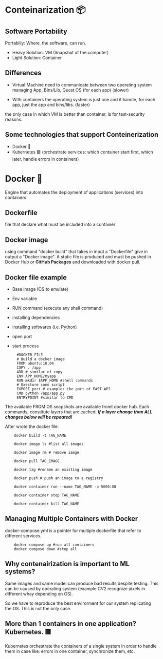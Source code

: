 # Conteinarization 📦

## Software Portability 

Portabiliy: Where, the software, can run.

- Heavy Solution: VM (Snapshot of the computer)
- Light Solution: Container

## Differences

- Virtual Machine need to communicate between two operating system managing App, Bins/Lib, Guest OS (for each app) (slower)

- With containers the operating system is just one and it handle, for each app, just the app and bins/libs. (faster)

the only case in which VM is better than container, is for test-security reasons.

## Some technologies that support Conteinerization

- Docker 🐋
- Kubernetes 🟥 (orchestrate services: which container start first, which later, handle errors in containers)


# Docker 🐋

Engine that automates the deployment of applications (services) into containers.

## Dockerfile
file that declare what must be included into a container

## Docker image

using command "docker build" that takes in input a "Dockerfile" give in output a "Docker image". A static file is produced and must be pushed in Docker Hub or **GitHub Packages** and downloaded with docker pull.

## Docker file example

- Base image (OS to emulate)
- Env variable 
- RUN command (execute any shell command)
- installing dependencies
- installing softwares (i.e. Python)
- open port
- start process

        #DOCKER FILE
        # Build a docker image
        FROM ubuntu:18.04 
        COPY . /app
        ADD # similar of copy
        ENV APP_HOME/myapp
        RUN mkdir $APP_HOME #shell commands
        # Execture some script
        EXPOSE port # example: the port of FAST API
        CMD python /app/app.py
        ENTRYPOINT #similar to CMD

The available FROM OS snapshots are available fromt docker hub.
Each commands, constitute layers that are cached.
***If a layer change than ALL changes below will be repeated!***

After wrote the docker file:

        docker build -t TAG_NAME

        docker image ls #list all images

        docker image rm # remove iamge

        docker pull TAG_IMAGE

        docker tag #rename an existing image

        docker push # push an image to a registry

        docker container run --name TAG_NAME -p 5000:80

        docker container stop TAG_NAME

        docker container kill TAG_NAME

## Managing Multiple Containers with Docker

docker-compose.yml is a pointer for multiple dockerfile that refer to different services.

        docker compose up #run all containers
        docker compose down #stop all


## Why contenairization is important to ML systems?

Same images and same model can produce bad results despite testing. This can be caused by operating system (example CV2 recognize pixels in different whay depending on OS).

 So we have to reproduce the best envirorment for our system replicating the OS. This is not the only case.



## More than 1 containers in one application? Kubernetes. 🟥

Kubernetes orchestrate the containers of a single system in order to handle them in case like: errors in one container, synchronize them, etc.